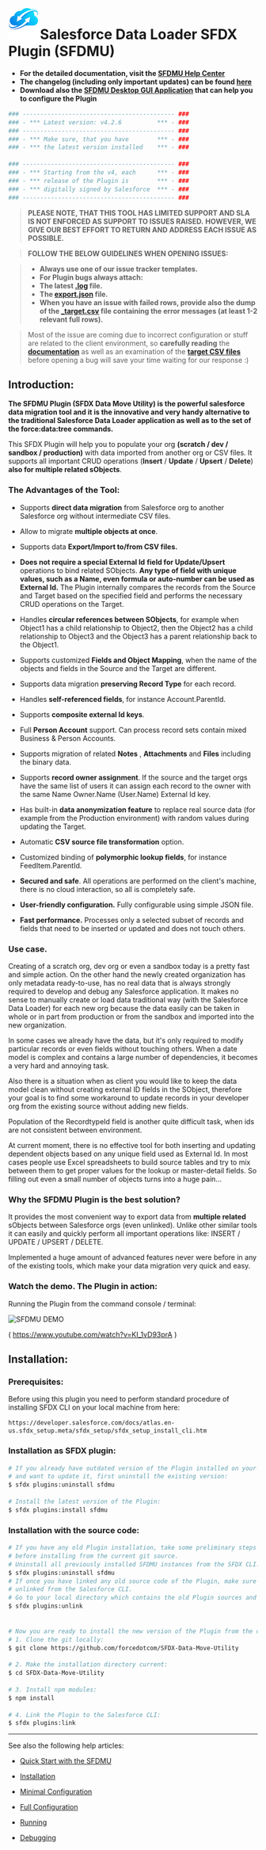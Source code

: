 # ![SFDMU](src/images/logo.png)Salesforce Data Loader SFDX Plugin (SFDMU)

- **For the detailed documentation, visit the [SFDMU Help Center](https://help.sfdmu.com)**
- **The changelog (including only important updates) can be found [here](https://help.sfdmu.com/full-documentation/additional-information/changelog)**
- **Download also the [SFDMU Desktop GUI Application](https://github.com/forcedotcom/SFDX-Data-Move-Utility-Desktop-App) that can help you to configure the Plugin**


```bash
### ------------------------------------------- ###
### - *** Latest version: v4.2.6          *** - ###
### ------------------------------------------- ###
### - *** Make sure, that you have        *** - ###
### - *** the latest version installed    *** - ###

### ------------------------------------------- ###
### - *** Starting from the v4, each      *** - ###
### - *** release of the Plugin is        *** - ###
### - *** digitally signed by Salesforce  *** - ###
### ------------------------------------------- ###
```


> **PLEASE NOTE, THAT THIS TOOL HAS LIMITED SUPPORT AND SLA IS NOT ENFORCED AS SUPPORT TO ISSUES RAISED.**
> **HOWEVER, WE GIVE OUR BEST EFFORT TO RETURN AND ADDRESS EACH ISSUE AS POSSIBLE.**

> **FOLLOW THE BELOW GUIDELINES WHEN OPENING ISSUES:**

> - **Always use one of our issue tracker templates.**
> - **For Plugin bugs always attach:**
>  - **The latest [.log](https://help.sfdmu.com/full-documentation/reports/the-execution-log) file.**
>  - **The [export.json](https://help.sfdmu.com/plugin-basics/basic-usage/minimal-configuration) file.**
>  - **When you have an issue with failed rows, provide also the dump of the [\_target.csv](https://help.sfdmu.com/full-documentation/reports/the-target-csv-files) file containing the error messages (at least 1-2 relevant full rows).**

> Most of the issue are coming due to incorrect configuration or stuff are related to the client environment,
> so **carefully reading** the **[documentation](https://help.sfdmu.com/quick-start)** as well as an examination of the **[target CSV files](https://help.sfdmu.com/full-documentation/reports/the-target-csv-files)** before opening a bug will save your time waiting for our response :)


## Introduction:

**The SFDMU Plugin (SFDX Data Move Utility) is the powerful salesforce data migration tool and it is the innovative and very handy alternative to the traditional Salesforce Data Loader application as well as to the set of the force:data:tree commands.** 

This SFDX Plugin will help you to populate your org **(scratch / dev / sandbox / production)** with data imported from another org or CSV files. It supports all important CRUD operations (**Insert** / **Update** / **Upsert** / **Delete**)  **also for multiple related sObjects**.



### The Advantages of the Tool:

- Supports **direct data migration** from Salesforce org to another Salesforce org without intermediate CSV files.

- Allow to migrate **multiple objects at once**.

- Supports data **Export/Import  to/from  CSV files.**

- **Does not require a special External Id** **field for Update/Upsert** operations to bind related SObjects. **Any type of field with unique values, such as a Name, even formula or auto-number can be used as External Id.** The Plugin internally compares the records from the Source and Target based on the specified field and performs the necessary CRUD operations on the Target.

- Handles **circular references between SObjects**, for example when Object1 has a child relationship to Object2, then the Object2 has a child relationship to Object3 and the Object3 has a parent relationship back to the Object1.

- Supports customized **Fields and Object Mapping**, when the name of the objects and fields in the Source and the Target are different.

- Supports data migration **preserving Record Type** for each record.

- Handles **self-referenced fields**, for instance  Account.ParentId. 

- Supports **composite external Id keys**. 

- Full **Person Account** support. Can process record sets contain mixed Business & Person Accounts.

- Supports migration of related **Notes** , **Attachments**  and **Files**  including the binary data.

- Supports **record owner assignment**. If the source and the target orgs have the same list of users it can assign each record to the owner with the same Name Owner.Name (User.Name) External Id key.

- Has built-in  **data anonymization feature**  to replace real source data (for example from  the Production environment)  with random values during updating the Target.

- Automatic **CSV source file transformation** option. 

- Customized binding of **polymorphic lookup fields**, for instance FeedItem.ParentId.

- **Secured and safe**. All operations are performed on the client's machine, there is no cloud interaction, so all is completely safe.

- **User-friendly configuration.**  Fully configurable using simple JSON file.

- **Fast performance.** Processes only a selected subset of records and fields that need to be inserted or updated and does not touch others.


### Use case.

Creating of a scratch org, dev org or even a sandbox today is a pretty fast and simple action. On the other hand the newly created organization has only metadata ready-to-use, has no real data that is always strongly required to develop and debug any Salesforce application. It makes no sense to manually create or load data traditional way (with the Salesforce Data Loader) for each new org because the data easily can be taken in whole or in part from  production or from the sandbox and imported into the new organization. 

In some cases we already have the data, but it's only required to modify particular records or even fields without touching others. When a date model is complex and contains a large number of dependencies, it becomes a very hard and annoying task. 

Also there is a situation when as client you would like to keep the data model clean without creating external ID fields in the SObject, therefore your goal is to find some workaround to update records in your developer org from the existing source without adding new fields. 

Population of the RecordtypeId field is another quite difficult task, when ids are not consistent between environment.

At current moment, there is no effective tool for both inserting and updating dependent objects based on any unique field used as External Id.  In most cases people use Excel spreadsheets to build source tables and try to mix between them to get proper values for the lookup or master-detail fields. So filling out even a small number of objects turns into a huge pain...



###  Why the SFDMU Plugin is the best solution?

It provides the most convenient way to export data from **multiple related** sObjects between Salesforce orgs (even unlinked).  Unlike other similar tools it can easily and quickly perform all important operations like: INSERT / UPDATE / UPSERT / DELETE.

Implemented a huge amount of advanced features never were before in any of the existing tools, which make your data migration very quick and easy.




### Watch the demo. The Plugin in action:

Running the Plugin from the command console / terminal:

![SFDMU DEMO](https://img.youtube.com/vi/KI_1vD93prA/hqdefault.jpg)

( https://www.youtube.com/watch?v=KI_1vD93prA )





## Installation:


### Prerequisites:

Before using this plugin you need to perform standard procedure of installing SFDX CLI on your local machine from  here:

```
https://developer.salesforce.com/docs/atlas.en-us.sfdx_setup.meta/sfdx_setup/sfdx_setup_install_cli.htm
```



### Installation as SFDX plugin:

```bash
# If you already have outdated version of the Plugin installed on your local machine
# and want to update it, first uninstall the existing version:
$ sfdx plugins:uninstall sfdmu

# Install the latest version of the Plugin:
$ sfdx plugins:install sfdmu
```



### Installation with the source code:

```bash
# If you have any old Plugin installation, take some preliminary steps 
# before installing from the current git source.
# Uninstall all previously installed SFDMU instances from the SFDX CLI.
$ sfdx plugins:uninstall sfdmu
# If once you have linked any old source code of the Plugin, make sure that it is already
# unlinked from the Salesforce CLI. 
# Go to your local directory which contains the old Plugin sources and type:
$ sfdx plugins:unlink


# Now you are ready to install the new version of the Plugin from the current repository.
# 1. Clone the git locally: 
$ git clone https://github.com/forcedotcom/SFDX-Data-Move-Utility

# 2. Make the installation directory current:
$ cd SFDX-Data-Move-Utility

# 3. Install npm modules: 
$ npm install

# 4. Link the Plugin to the Salesforce CLI: 
$ sfdx plugins:link
```






----

See also the following help articles:


- [Quick Start with the SFDMU](https://help.sfdmu.com/quick-start)

- [Installation](https://help.sfdmu.com/plugin-basics/basic-usage/installation)

- [Minimal Configuration](https://help.sfdmu.com/plugin-basics/basic-usage/minimal-configuration)

- [Full Configuration](https://help.sfdmu.com/full-documentation/configuration-and-running/full-exportjson-format)

- [Running](https://help.sfdmu.com/plugin-basics/basic-usage/running)

- [Debugging](https://help.sfdmu.com/plugin-basics/basic-usage/debugging)
